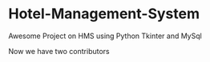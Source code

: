 # Hotel-Management-System
Awesome Project on HMS using Python Tkinter and MySql


Now we have two contributors 
